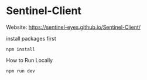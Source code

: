# Sentinel-Client

Website: https://sentinel-eyes.github.io/Sentinel-Client/

install packages first 

```
npm install
```


How to Run Locally 

```
npm run dev
```
